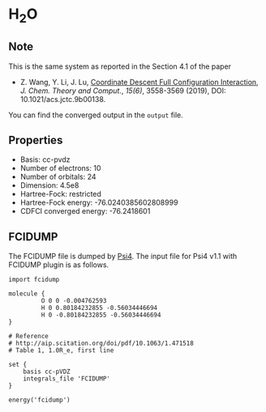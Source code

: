 # H<sub>2</sub>O

## Note
This is the same system as reported in the Section 4.1 of the paper
- Z. Wang, Y. Li, J. Lu, [Coordinate Descent Full Configuration Interaction](https://pubs.acs.org/doi/10.1021/acs.jctc.9b00138), *J. Chem. Theory and Comput.*, *15(6)*, 3558-3569 (2019), DOI: 10.1021/acs.jctc.9b00138.

You can find the converged output in the ```output``` file.

## Properties
  - Basis: cc-pvdz
  - Number of electrons: 10
  - Number of orbitals: 24
  - Dimension: 4.5e8
  - Hartree-Fock: restricted
  - Hartree-Fock energy: -76.0240385602808999
  - CDFCI converged energy: -76.2418601

## FCIDUMP
The FCIDUMP file is dumped by [Psi4](http://psicode.org/). The input file for Psi4 v1.1 with FCIDUMP plugin is as follows.
```
import fcidump

molecule {
         O 0 0 -0.004762593
         H 0 0.80184232855 -0.56034446694
         H 0 -0.80184232855 -0.56034446694
}

# Reference
# http://aip.scitation.org/doi/pdf/10.1063/1.471518
# Table 1, 1.0R_e, first line

set {
    basis cc-pVDZ
    integrals_file 'FCIDUMP'
}

energy('fcidump')
```